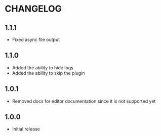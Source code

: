 # CHANGELOG

## 1.1.1

- Fixed async file output

## 1.1.0

- Added the ability to hide logs
- Added the ability to skip the plugin

## 1.0.1

- Removed docs for editor documentation since it is not supported yet

## 1.0.0

- Initial release
